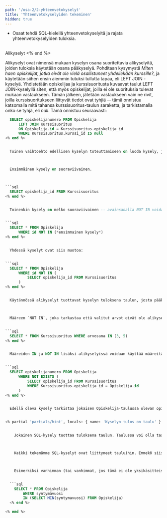 ```yaml
---
path: '/osa-2/2-yhteenvetokyselyt'
title: 'Yhteenvetokyselyiden tekeminen'
hidden: true
---
```



<text-box variant='learningObjectives' name='Oppimistavoitteet'>

- Osaat tehdä SQL-kielellä yhteenvetokyselyitä ja rajata yhteenvetokyselyiden tuloksia.

</text-box>




##
  Alikyselyt
<% end %>


  Alikyselyt ovat nimensä mukaan kyselyn osana suoritettavia alikyselyitä, joiden tuloksia käytetään osana pääkyselyä. Pohditaan kysymystä *Miten haen opiskelijat, jotka eivät ole vielä osallistuneet yhdellekään kurssille?*, ja käytetään siihen ensin aiemmin tutuksi tullutta tapaa, eli LEFT JOIN -kyselyä. Yhdistetään opiskelijaa ja kurssisuoritusta kuvaavat taulut LEFT JOIN-kyselyllä siten, että myös opiskelijat, joilla ei ole suorituksia tulevat mukaan vastaukseen. Tämän jälkeen, jätetään vastaukseen vain ne rivit, joilla kurssisuoritukseen liittyvät tiedot ovat tyhjiä -- tämä onnistuu katsomalla mitä tahansa kurssisuoritus-taulun saraketta, ja tarkistamalla onko se tyhjä, eli *null*. Tämä onnistuu seuraavasti:


```sql
  SELECT opiskelijanumero FROM Opiskelija
      LEFT JOIN Kurssisuoritus
      ON Opiskelija.id = Kurssisuoritus.opiskelija_id
      WHERE Kurssisuoritus.kurssi_id IS null
<% end %>


  Toinen vaihtoehto edellisen kyselyn toteuttamiseen on luoda kysely, joka hakee kaikki ne opiskelijat, jotka eivät ole kurssisuorituksia saaneiden opiskelijoiden joukossa. Tässä on oleellisesti kaksi kyselyä: (1) hae niiden opiskelijoiden tunnus, joilla on kurssisuoritus, ja (2) hae opiskelijat, jotka eivät ole edellisen kyselyn palauttamassa joukossa.



  Ensimmäinen kysely on suoraviivainen.



```sql
  SELECT opiskelija_id FROM Kurssisuoritus
<% end %>


  Toinenkin kysely on melko suoraviivainen -- avainsanalla NOT IN voidaan rajata joukkoa.


```sql
  SELECT * FROM Opiskelija
      WHERE id NOT IN (*ensimmainen kysely*)
<% end %>


  Yhdessä kyselyt ovat siis muotoa:


```sql
  SELECT * FROM Opiskelija
      WHERE id NOT IN (
          SELECT opiskelija_id FROM Kurssisuoritus
      )
<% end %>


  Käytännössä alikyselyt tuottavat kyselyn tuloksena taulun, josta pääkyselyssä tehtävä kysely tehdään. Ylläolevassa esimerkissä alikyselyn tuottamassa taulussa on vain yksi sarake, jossa on kurssisuorituksen saaneiden opiskelijoiden opiskelijanumerot.



  Määreen `NOT IN`, joka tarkastaa että valitut arvot eivät ole alikyselyn tuottamassa taulussa, lisäksi käytössä on määre `IN`. Määreen `IN` avulla voidaan luoda ehto, jolla tarkastetaan, että valitut arvot ovat annetussa joukossa tai taulussa. Esimerkiksi alla haetaan kaikki kurssisuoritukset, joissa arvosana on kolme tai viisi.


```sql
  SELECT * FROM Kurssisuoritus WHERE arvosana IN (3, 5)
<% end %>


  Määreiden IN ja NOT IN lisäksi alikyselyissä voidaan käyttää määreitä EXISTS ja NOT EXISTS, joiden avulla voidaan rajata hakujoukkoa alikyselyssä olevan ehdon perusteella. Voimme esimerkiksi kirjoittaa aiemmin kirjoitetun kursseja suorittamattomia opiskelijoita etsivän kyselyn siten, että jokaisen Opiskelija-taulussa olevan opiskelijanumeron kohdalla tarkistetaan, että sitä ei löydy taulusta Kurssisuoritus.


```sql
  SELECT opiskelijanumero FROM Opiskelija
      WHERE NOT EXISTS (
          SELECT opiskelija_id FROM Kurssisuoritus
          WHERE Kurssisuoritus.opiskelija_id = Opiskelija.id
      )
<% end %>


  Edellä oleva kysely tarkistaa jokaisen Opiskelija-taulussa olevan opiskelijanumeron kohdalla ettei sitä löydy Kurssisuoritus-taulun opiskelija-sarakkeesta. Käytännössä -- jos tietokantamoottori ei optimoi kyselyä -- jokainen opiskelija-taulun rivi aiheuttaa uuden kyselyn kurssisuoritus-tauluun, mikä tekee kyselystä tehottoman.


<% partial 'partials/hint', locals: { name: 'Kyselyn tulos on taulu' } do %>


    Jokainen SQL-kysely tuottaa tuloksena taulun. Taulussa voi olla tasan yksi sarake ja rivi, tai vaikkapa tuhansia rivejä ja kymmeniä sarakkeita. Silloinkin, kun suoritamme yksinkertaisen haun, kuten vaikkapa "Hae kaikki kurssilla 'Tietokantojen perusteet' olevat opiskelijat", on haun tuloksena taulu.



    Kaikki tekemämme SQL-kyselyt ovat liittyneet tauluihin. Emmekö siis voisi tehdä kyselyjä myös vastauksiin? Vastaus on kyllä.



    Esimerkiksi vanhimman (tai vanhimmat, jos tämä ei ole yksikäsitteistä) opiskelijan löytää -- muunmuassa -- etsimällä kaikista pienimmän mahdollisimman syntymävuoden (kyselyn tulos on taulu), jonka jälkeen vastaustaulussa olevaa tulosta verrataan kaikkien opiskelijoiden syntymävuosiin.


  ```sql
    SELECT * FROM Opiskelija
        WHERE syntymävuosi
        IN (SELECT MIN(syntymavuosi) FROM Opiskelija)
  <% end %>

<% end %>



